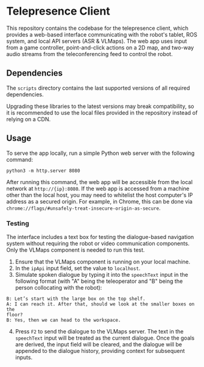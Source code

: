 # Telepresence Client

This repository contains the codebase for the telepresence client, which provides a web-based interface communicating with the robot's tablet, ROS system, and local API servers (ASR & VLMaps). The web app uses input from a game controller, point-and-click actions on a 2D map, and two-way audio streams from the teleconferencing feed to control the robot.

## Dependencies

The `scripts` directory contains the last supported versions of all required dependencies. 

Upgrading these libraries to the latest versions may break compatibility, so it is recommended to use the local files provided in the repository instead of relying on a CDN.

## Usage

To serve the app locally, run a simple Python web server with the following command:

```
python3 -m http.server 8080
```

After running this command, the web app will be accessible from the local network at `http://{ip}:8080`. If the web app is accessed from a machine other than the local host, you may need to whitelist the host computer's IP address as a secured origin. For example, in Chrome, this can be done via `chrome://flags/#unsafely-treat-insecure-origin-as-secure`.

### Testing

The interface includes a text box for testing the dialogue-based navigation system without requiring the robot or video communication components. Only the VLMaps component is needed to run this test.

1. Ensure that the VLMaps component is running on your local machine.
2. In the `ipApi` input field, set the value to `localhost`.
3. Simulate spoken dialogue by typing it into the `speechText` input in the following format (with "A" being the teleoperator and "B" being the person collocating with the robot):

```
B: Let’s start with the large box on the top shelf.
A: I can reach it. After that, should we look at the smaller boxes on the
floor?
B: Yes, then we can head to the workspace.
```

4. Press `F2` to send the dialogue to the VLMaps server. The text in the `speechText` input will be treated as the current dialogue. Once the goals are derived, the input field will be cleared, and the dialogue will be appended to the dialogue history, providing context for subsequent inputs.